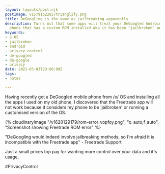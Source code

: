```yaml
---
layout: layouts/post.njk
postImage: v1579162295/trianglify.png
title: DeGoogling is the same as jailbreaking apparently
description: Turns out that some apps will treat your DeGoogled Android phone as a
  phone that has a custom ROM installed aka it has been 'jailbroken' and won't run
keywords:
- e OS
- jailbroken
- android
- privacy control
- de-googled
- de-google
- privacy
date: 2021-05-03T23:00:00Z
tags:
- notes

---
```

Having recently got a DeGoogled mobile phone from /e/ OS and installing all the apps I used on my old phone, I discovered that the Freetrade app will not work because it considers my phone to be 'jailbroken' or running a customised version of the OS.

{% cloudinaryImage "/v1620129179/rom-error_vopfoy.png", "q_auto,f_auto", "Screenshot showing Freetrade ROM error" %}

"DeGoogling would indeed involve jailbreaking methods, so I'm afraid it is incompatible with the Freetrade app" - Freetrade Support

Just a small prices top pay for wanting more control over your data and it's usage.

\#PrivacyControl